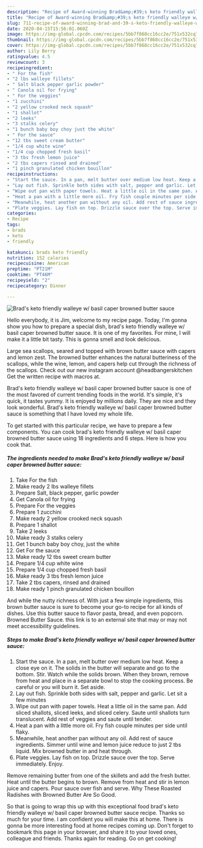 ```yaml
---
description: "Recipe of Award-winning Brad&amp;#39;s keto friendly walleye w/ basil caper browned butter sauce"
title: "Recipe of Award-winning Brad&amp;#39;s keto friendly walleye w/ basil caper browned butter sauce"
slug: 711-recipe-of-award-winning-brad-and-39-s-keto-friendly-walleye-w-basil-caper-browned-butter-sauce
date: 2020-04-15T15:56:01.060Z
image: https://img-global.cpcdn.com/recipes/5bb7f868cc16cc2e/751x532cq70/brads-keto-friendly-walleye-w-basil-caper-browned-butter-sauce-recipe-main-photo.jpg
thumbnail: https://img-global.cpcdn.com/recipes/5bb7f868cc16cc2e/751x532cq70/brads-keto-friendly-walleye-w-basil-caper-browned-butter-sauce-recipe-main-photo.jpg
cover: https://img-global.cpcdn.com/recipes/5bb7f868cc16cc2e/751x532cq70/brads-keto-friendly-walleye-w-basil-caper-browned-butter-sauce-recipe-main-photo.jpg
author: Lily Berry
ratingvalue: 4.5
reviewcount: 3
recipeingredient:
- " For the fish"
- "2 lbs walleye fillets"
- " Salt black pepper garlic powder"
- " Canola oil for frying"
- " For the veggies"
- "1 zucchini"
- "2 yellow crooked neck squash"
- "1 shallot"
- "2 leeks"
- "3 stalks celery"
- "1 bunch baby boy choy just the white"
- " For the sauce"
- "12 tbs sweet cream butter"
- "1/4 cup white wine"
- "1/4 cup chopped fresh basil"
- "3 tbs fresh lemon juice"
- "2 tbs capers rinsed and drained"
- "1 pinch granulated chicken bouillon"
recipeinstructions:
- "Start the sauce. In a pan, melt butter over medium low heat. Keep a close eye on it. The solids in the butter will separate and go to the bottom. Stir. Watch while the solids brown. When they brown, remove from heat and place in a separate bowl to stop the cooking process. Be careful or you will burn it. Set aside."
- "Lay out fish. Sprinkle both sides with salt, pepper and garlic. Let sit a few minutes"
- "Wipe out pan with paper towels. Heat a little oil in the same pan. Add sliced shallots, sliced leeks, and sliced celery. Saute until shallots turn translucent. Add rest of veggies and saute until tender."
- "Heat a pan with a little more oil. Fry fish couple minutes per side until flaky."
- "Meanwhile, heat another pan without any oil. Add rest of sauce ingredients. Simmer until wine and lemon juice reduce to just 2 tbs liquid. Mix browned butter in and heat through."
- "Plate veggies. Lay fish on top. Drizzle sauce over the top. Serve immediately. Enjoy."
categories:
- Recipe
tags:
- brads
- keto
- friendly

katakunci: brads keto friendly 
nutrition: 152 calories
recipecuisine: American
preptime: "PT21M"
cooktime: "PT46M"
recipeyield: "2"
recipecategory: Dinner

---
```



![Brad&#39;s keto friendly walleye w/ basil caper browned butter sauce](https://img-global.cpcdn.com/recipes/5bb7f868cc16cc2e/751x532cq70/brads-keto-friendly-walleye-w-basil-caper-browned-butter-sauce-recipe-main-photo.jpg)

Hello everybody, it is Jim, welcome to my recipe page. Today, I'm gonna show you how to prepare a special dish, brad&#39;s keto friendly walleye w/ basil caper browned butter sauce. It is one of my favorites. For mine, I will make it a little bit tasty. This is gonna smell and look delicious.

Large sea scallops, seared and topped with brown butter sauce with capers and lemon zest. The browned butter enhances the natural butteriness of the scallops, while the wine, lemon, and capers help cut through the richness of the scallops. Check out our new instagram account @headbangerskitchen Get the written recipe with macros at.

Brad&#39;s keto friendly walleye w/ basil caper browned butter sauce is one of the most favored of current trending foods in the world. It's simple, it's quick, it tastes yummy. It is enjoyed by millions daily. They are nice and they look wonderful. Brad&#39;s keto friendly walleye w/ basil caper browned butter sauce is something that I have loved my whole life.


To get started with this particular recipe, we have to prepare a few components. You can cook brad&#39;s keto friendly walleye w/ basil caper browned butter sauce using 18 ingredients and 6 steps. Here is how you cook that.

<!--inarticleads1-->

##### The ingredients needed to make Brad&#39;s keto friendly walleye w/ basil caper browned butter sauce:

1. Take  For the fish
1. Make ready 2 lbs walleye fillets
1. Prepare  Salt, black pepper, garlic powder
1. Get  Canola oil for frying
1. Prepare  For the veggies
1. Prepare 1 zucchini
1. Make ready 2 yellow crooked neck squash
1. Prepare 1 shallot
1. Take 2 leeks
1. Make ready 3 stalks celery
1. Get 1 bunch baby boy choy, just the white
1. Get  For the sauce
1. Make ready 12 tbs sweet cream butter
1. Prepare 1/4 cup white wine
1. Prepare 1/4 cup chopped fresh basil
1. Make ready 3 tbs fresh lemon juice
1. Take 2 tbs capers, rinsed and drained
1. Make ready 1 pinch granulated chicken bouillon


And while the nutty richness of. With just a few simple ingredients, this brown butter sauce is sure to become your go-to recipe for all kinds of dishes. Use this butter sauce to flavor pasta, bread, and even popcorn. Browned Butter Sauce. this link is to an external site that may or may not meet accessibility guidelines. 

<!--inarticleads2-->

##### Steps to make Brad&#39;s keto friendly walleye w/ basil caper browned butter sauce:

1. Start the sauce. In a pan, melt butter over medium low heat. Keep a close eye on it. The solids in the butter will separate and go to the bottom. Stir. Watch while the solids brown. When they brown, remove from heat and place in a separate bowl to stop the cooking process. Be careful or you will burn it. Set aside.
1. Lay out fish. Sprinkle both sides with salt, pepper and garlic. Let sit a few minutes
1. Wipe out pan with paper towels. Heat a little oil in the same pan. Add sliced shallots, sliced leeks, and sliced celery. Saute until shallots turn translucent. Add rest of veggies and saute until tender.
1. Heat a pan with a little more oil. Fry fish couple minutes per side until flaky.
1. Meanwhile, heat another pan without any oil. Add rest of sauce ingredients. Simmer until wine and lemon juice reduce to just 2 tbs liquid. Mix browned butter in and heat through.
1. Plate veggies. Lay fish on top. Drizzle sauce over the top. Serve immediately. Enjoy.


Remove remaining butter from one of the skillets and add the fresh butter. Heat until the butter begins to brown. Remove from heat and stir in lemon juice and capers. Pour sauce over fish and serve. Why These Roasted Radishes with Browned Butter Are So Good. 

So that is going to wrap this up with this exceptional food brad&#39;s keto friendly walleye w/ basil caper browned butter sauce recipe. Thanks so much for your time. I am confident you will make this at home. There is gonna be more interesting food at home recipes coming up. Don't forget to bookmark this page in your browser, and share it to your loved ones, colleague and friends. Thanks again for reading. Go on get cooking!
